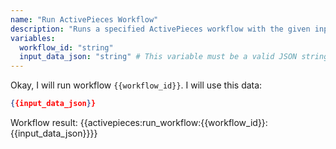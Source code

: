 ```yaml
---
name: "Run ActivePieces Workflow"
description: "Runs a specified ActivePieces workflow with the given input data (must be a JSON string)."
variables:
  workflow_id: "string"
  input_data_json: "string" # This variable must be a valid JSON string
---
```

Okay, I will run workflow `{{workflow_id}}`.
I will use this data:
```json
{{input_data_json}}
```
Workflow result:
{{activepieces:run_workflow:{{workflow_id}}:{{input_data_json}}}}
